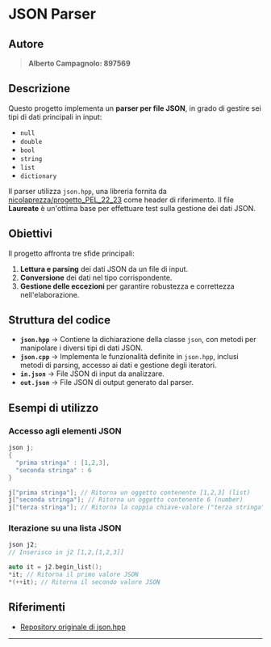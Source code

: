 # JSON Parser

## **Autore**
> **Alberto Campagnolo: 897569**

## **Descrizione**
Questo progetto implementa un **parser per file JSON**, in grado di gestire sei tipi di dati principali in input:
- `null`
- `double`
- `bool`
- `string`
- `list`
- `dictionary`

Il parser utilizza `json.hpp`, una libreria fornita da [nicolaprezza/progetto_PEL_22_23](https://github.com/nicolaprezza/progetto_PEL_22_23) come header di riferimento. Il file **Laureate** è un'ottima base per effettuare test sulla gestione dei dati JSON.

## **Obiettivi**
Il progetto affronta tre sfide principali:
1. **Lettura e parsing** dei dati JSON da un file di input.
2. **Conversione** dei dati nel tipo corrispondente.
3. **Gestione delle eccezioni** per garantire robustezza e correttezza nell'elaborazione.

## **Struttura del codice**
- **`json.hpp`** → Contiene la dichiarazione della classe `json`, con metodi per manipolare i diversi tipi di dati JSON.
- **`json.cpp`** → Implementa le funzionalità definite in `json.hpp`, inclusi metodi di parsing, accesso ai dati e gestione degli iteratori.
- **`in.json`** → File JSON di input da analizzare.
- **`out.json`** → File JSON di output generato dal parser.

## **Esempi di utilizzo**
### **Accesso agli elementi JSON**
```cpp
json j;
{
  "prima stringa" : [1,2,3],
  "seconda stringa" : 6 
}

j["prima stringa"]; // Ritorna un oggetto contenente [1,2,3] (list)
j["seconda stringa"]; // Ritorna un oggetto contenente 6 (number)
j["terza stringa"]; // Ritorna la coppia chiave-valore ("terza stringa", null)
```

### **Iterazione su una lista JSON**
```cpp
json j2;
// Inserisco in j2 [1,2,[1,2,3]]

auto it = j2.begin_list();
*it; // Ritorna il primo valore JSON
*(++it); // Ritorna il secondo valore JSON
```

## **Riferimenti**
- [Repository originale di json.hpp](https://github.com/nicolaprezza/progetto_PEL_22_23)
---